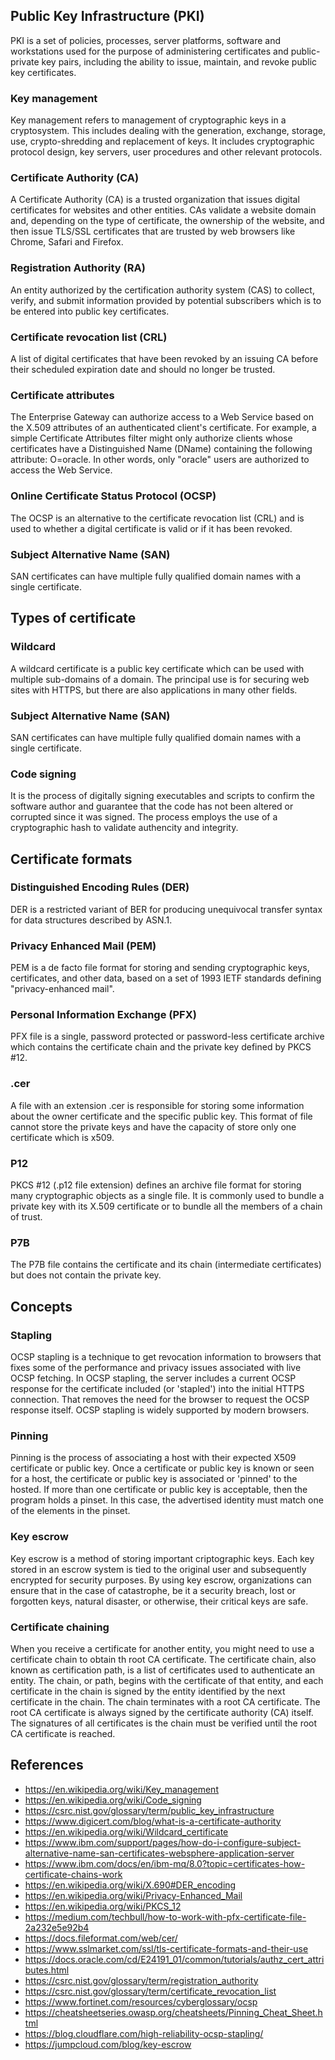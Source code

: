 ## Public Key Infrastructure (PKI)
PKI is a set of policies, processes, server platforms, software and workstations used for the purpose of administering certificates and public-private key pairs, including the ability to issue, maintain, and revoke public key certificates. 
### Key management
Key management refers to management of cryptographic keys in a cryptosystem. This includes dealing with the generation, exchange, storage, use, crypto-shredding and replacement of keys. It includes cryptographic protocol design, key servers, user procedures and other relevant protocols.
### Certificate Authority (CA)
A Certificate Authority (CA) is a trusted organization that issues digital certificates for websites and other entities. CAs validate a website domain and, depending on the type of certificate, the ownership of the website, and then issue TLS/SSL certificates that are trusted by web browsers like Chrome, Safari and Firefox.
### Registration Authority (RA)
An entity authorized by the certification authority system (CAS) to collect, verify, and submit information provided by potential subscribers which is to be entered into public key certificates.
### Certificate revocation list (CRL)
A list of digital certificates that have been revoked by an issuing CA before their scheduled expiration date and should no longer be trusted.
### Certificate attributes
The Enterprise Gateway can authorize access to a Web Service based on the X.509 attributes of an authenticated client's certificate. For example, a simple Certificate Attributes filter might only authorize clients whose certificates have a Distinguished Name (DName) containing the following attribute: O=oracle. In other words, only "oracle" users are authorized to access the Web Service.
### Online Certificate Status Protocol (OCSP)
The OCSP is an alternative to the certificate revocation list (CRL) and is used to whether a digital certificate is valid or if it has been revoked.
### Subject Alternative Name (SAN)
SAN certificates can have multiple fully qualified domain names with a single certificate. 

## Types of certificate
### Wildcard
A wildcard certificate is a public key certificate which can be used with multiple sub-domains of a domain. The principal use is for securing web sites with HTTPS, but there are also applications in many other fields.
### Subject Alternative Name (SAN)
SAN certificates can have multiple fully qualified domain names with a single certificate. 
### Code signing
It is the process of digitally signing executables and scripts to confirm the software author and guarantee that the code has not been altered or corrupted since it was signed. The process employs the use of a cryptographic hash to validate authencity and integrity.

## Certificate formats
### Distinguished Encoding Rules (DER)
DER is a restricted variant of BER for producing unequivocal transfer syntax for data structures described by ASN.1.
### Privacy Enhanced Mail (PEM)
PEM is a de facto file format for storing and sending cryptographic keys, certificates, and other data, based on a set of 1993 IETF standards defining "privacy-enhanced mail".
### Personal Information Exchange (PFX)
PFX file is a single, password protected or password-less certificate archive which contains the certificate chain and the private key defined by PKCS #12.
### .cer
A file with an extension .cer is responsible for storing some information about the owner certificate and the specific public key. This format of file cannot store the private keys and have the capacity of store only one certificate which is x509.
### P12
PKCS #12 (.p12 file extension) defines an archive file format for storing many cryptographic objects as a single file. It is commonly used to bundle a private key with its X.509 certificate or to bundle all the members of a chain of trust.
### P7B
The P7B file contains the certificate and its chain (intermediate certificates) but does not contain the private key.

## Concepts
### Stapling
OCSP stapling is a technique to get revocation information to browsers that fixes some of the performance and privacy issues associated with live OCSP fetching. In OCSP stapling, the server includes a current OCSP response for the certificate included (or 'stapled') into the initial HTTPS connection. That removes the need for the browser to request the OCSP response itself. OCSP stapling is widely supported by modern browsers.
### Pinning
Pinning is the process of associating a host with their expected X509 certificate or public key. Once a certificate or public key is known or seen for a host, the certificate or public key is associated or 'pinned' to the hosted. If more than one certificate or public key is acceptable, then the program holds a pinset. In this case, the advertised identity must match one of the elements in the pinset.
### Key escrow
Key escrow is a method of storing important criptographic keys. Each key stored in an escrow system is tied to the original user and subsequently encrypted for security purposes. By using key escrow, organizations can ensure that in the case of catastrophe, be it a security breach, lost or forgotten keys, natural disaster, or otherwise, their critical keys are safe.
### Certificate chaining
When you receive a certificate for another entity, you might need to use a certificate chain to obtain th root CA certificate. The certificate chain, also known as certification path, is a list of certificates used to authenticate an entity. The chain, or path, begins with the certificate of that entity, and each certificate in the chain is signed by the entity identified by the next certificate in the chain. The chain terminates with a root CA certificate. The root CA certificate is always signed by the certificate authority (CA) itself. The signatures of all certificates is the chain must be verified until the root CA certificate is reached.

## References
- https://en.wikipedia.org/wiki/Key_management
- https://en.wikipedia.org/wiki/Code_signing
- https://csrc.nist.gov/glossary/term/public_key_infrastructure
- https://www.digicert.com/blog/what-is-a-certificate-authority
- https://en.wikipedia.org/wiki/Wildcard_certificate
- https://www.ibm.com/support/pages/how-do-i-configure-subject-alternative-name-san-certificates-websphere-application-server
- https://www.ibm.com/docs/en/ibm-mq/8.0?topic=certificates-how-certificate-chains-work
- https://en.wikipedia.org/wiki/X.690#DER_encoding
- https://en.wikipedia.org/wiki/Privacy-Enhanced_Mail
- https://en.wikipedia.org/wiki/PKCS_12
- https://medium.com/techbull/how-to-work-with-pfx-certificate-file-2a232e5e92b4
- https://docs.fileformat.com/web/cer/
- https://www.sslmarket.com/ssl/tls-certificate-formats-and-their-use
- https://docs.oracle.com/cd/E24191_01/common/tutorials/authz_cert_attributes.html
- https://csrc.nist.gov/glossary/term/registration_authority
- https://csrc.nist.gov/glossary/term/certificate_revocation_list
- https://www.fortinet.com/resources/cyberglossary/ocsp
- https://cheatsheetseries.owasp.org/cheatsheets/Pinning_Cheat_Sheet.html
- https://blog.cloudflare.com/high-reliability-ocsp-stapling/
- https://jumpcloud.com/blog/key-escrow
